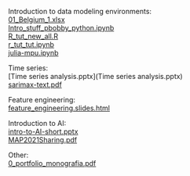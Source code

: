 Introduction to data modeling environments:  
[01_Belgium_1.xlsx](01_Belgium_1.xlsx)  
[Intro_stuff_pbobby_python.ipynb](Intro_stuff_pbobby_python.ipynb)  
[R_tut_new_all.R](R_tut_new_all.R)  
[r_tut_tut.ipynb](r_tut_tut.ipynb)  
[julia-mpu.ipynb](julia-mpu.ipynb)  

Time series:  
[Time series analysis.pptx](Time series analysis.pptx)  
[sarimax-text.pdf](sarimax-text.pdf)  

Feature engineering:    
[feature_engineering.slides.html](feature_engineering.slides.html)  

Introduction to AI:  
[intro-to-AI-short.pptx](intro-to-AI-short.pptx)  
[MAP2021Sharing.pdf](MAP2021Sharing.pdf)  

Other:  
[0_portfolio_monografia.pdf](0_portfolio_monografia.pdf)
